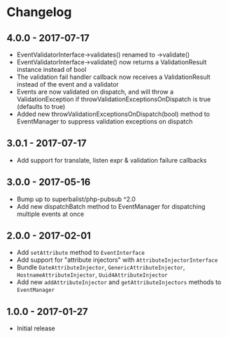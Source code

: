 # Changelog

## 4.0.0 - 2017-07-17

* EventValidatorInterface->validates() renamed to ->validate()
* EventValidatorInterface->validate() now returns a ValidationResult instance instead of bool
* The validation fail handler callback now receives a ValidationResult instead of the event and a validator
* Events are now validated on dispatch, and will throw a ValidationException if throwValidationExceptionsOnDispatch is true (defaults to true)
* Added new throwValidationExceptionsOnDispatch(bool) method to EventManager to suppress validation exceptions on dispatch

## 3.0.1 - 2017-07-17

* Add support for translate, listen expr & validation failure callbacks

## 3.0.0 - 2017-05-16

* Bump up to superbalist/php-pubsub ^2.0
* Add new dispatchBatch method to EventManager for dispatching multiple events at once

## 2.0.0 - 2017-02-01

* Add `setAttribute` method to `EventInterface`
* Add support for "attribute injectors" with `AttributeInjectorInterface`
* Bundle `DateAttributeInjector`, `GenericAttributeInjector`, `HostnameAttributeInjector`, `Uuid4AttributeInjector`
* Add new `addAttributeInjector` and `getAttributeInjectors` methods to `EventManager`

## 1.0.0 - 2017-01-27

* Initial release